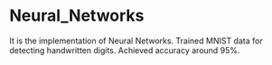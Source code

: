 # Neural_Networks
It is the implementation of Neural Networks. Trained MNIST data for detecting handwritten digits. Achieved accuracy around 95%.
